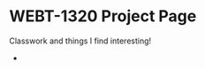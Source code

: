 # WEBT-1320 Project Page
Classwork and things I find interesting!

<ul>
    <li><a href="HTML_Intro/Index.html" target="_blank"HTML_Intro</a></li>
</ul>
